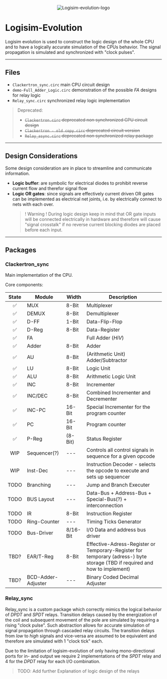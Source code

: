 <p align="center" width="100%">
    <img src="https://baillifard.com/logisim/img-guide/logisim.png" alt="Logisim-evolution-logo"/>
</p>

# Logisim-Evolution

Logisim evolution is used to construct the logic design of the whole CPU and to have a logically accurate simulation of the CPUs behavior. The signal propagation is simulated and synchronized with "clock pulses". 

---
## Files
- `Clackertron_sync.circ` main CPU circuit design
- `demo-Full_Adder_Logic.circ` demonstration of the possible *FA* designs for relay logic
- `Relay_sync.circ` synchronized relay logic implementation

> Deprecated:
> - ~~`Clackertron.circ` deprecated non synchronized CPU circuit design~~
> - ~~`Clackertron - old copy.circ` deprecated circuit version~~
> - ~~`Relay_async.circ` deprecated non synchronized relay package~~

---
## Design Considerations
Some design consideration are in place to streamline and communicate information.

- **Logic buffer**: are symbolic for electrical diodes to prohibit reverse current flow and therefor signal flow
- **Logic OR gates**: since signals are effectively current driven OR gates can be implemented as electrical net joints, i.e. by electrically connect to nets with each over.
    > ! Warning ! During logic design keep in mind that OR gate inputs will be connected electrically in hardware and therefore will cause "signal crosstalk" if no reverse current blocking diodes are placed before each input.

---
## Packages
### Clackertron_sync
Main implementation of the CPU.

Core components:

| State | Module | Width | Description |
|:-----:|--------|-------|-------------|
|  ✅  | MUX    | 8-Bit | Multiplexer |
|  ✅  | DEMUX  | 8-Bit | Demultiplexer |
|  ✅  | D-FF   | 1-Bit | Data-Flip-Flop |
|  ✅  | D-Reg  | 8-Bit | Data-Register |
|  ✅  | FA     |       | Full Adder (*HiV*) |
|  ✅  | Adder  | 8-Bit | Adder |
|  ✅  | AU     | 8-Bit | (Arithmetic Unit) Adder/Subtractor |
|  ✅  | LU     | 8-Bit | Logic Unit |
|  ✅  | ALU    | 8-Bit | Arithmetic Logic Unit
|  ✅  | INC    | 8-Bit | Incrementer |
|  ✅  | INC/DEC | 8-Bit | Combined Incrementer and Decrementer |
|  ✅  | INC-PC | 16-Bit | Special Incrementer for the program counter |
|  ✅  | PC     | 16-Bit | Program counter |
|  ✅  | P-Reg  | (8-Bit) | Status Register |
|  WIP  | Sequencer(?) |  ---  | Controls all control signals in sequence for a given opcode |
|  WIP  | Inst-Dec     |  ---  | Instruction Decoder - selects the opcode to execute and sets up sequencer |
|  TODO | Branching    |  ---  | Jump and Branch Executer |
|  TODO | BUS Layout   |  ---  | Data-Bus + Address-Bus + Special-Bus(?) + interconnection |
|  TODO | IR           | 8-Bit | Instruction Register |
|  TODO | Ring-Counter |  ---  | Timing Ticks Generator
|  TODO | Bus-Driver   | 8/16-Bit | I/O Data and address bus driver |
|  TBD? | EAR/T-Reg    | 8-Bit | Effective-Adress-Register or Temporary-Register for temporary (adress-) byte storage (TBD if required and how to implement) |
| TBD? | BCD-Adder-Adjuster | --- | Binary Coded Decimal Adjuster |


### Relay_sync
Relay_sync is a custom package which correctly mimics the logical behavior of *DPDT* and *SPDT* relays.
Transition delays caused by the energization of the coil and subsequent movement of the pole are simulated by requiring a rising "clock pulse". Such abstraction allows for accurate simulation of signal propagation through cascaded relay circuits.
The transition delays from *low* to *high* signals and vice-versa are assumed to be equivalent and therefore are simulated with 1 "clock tick" each.

Due to the limitation of logisim-evolution of only having mono-directional ports for in- and output we require 2 implementations of the *SPDT* relay and 4 for the *DPDT* relay for each I/O combination.

> TODO: Add further Explanation of logic design of the relays
